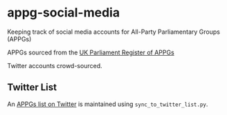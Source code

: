 # appg-social-media

Keeping track of social media accounts for All-Party Parliamentary Groups (APPGs)

APPGs sourced from the [UK Parliament Register of APPGs](https://www.parliament.uk/mps-lords-and-offices/standards-and-financial-interests/parliamentary-commissioner-for-standards/registers-of-interests/register-of-all-party-party-parliamentary-groups/)

Twitter accounts crowd-sourced.

## Twitter List

An [APPGs list on Twitter](https://twitter.com/i/lists/1307681477178650627) is maintained using `sync_to_twitter_list.py`.

